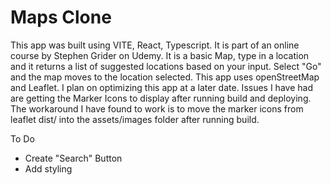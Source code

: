 # Maps Clone

This app was built using VITE, React, Typescript. It is part of an online course by Stephen Grider on Udemy. It is a basic Map, type in a location and it returns a list of suggested locations based on your input.  Select "Go" and the map moves to the location selected. This app uses openStreetMap and Leaflet.  I plan on optimizing this app at a later date.  Issues I have had are getting the Marker Icons to display after running build and deploying.  The workaround I have found to work is to move the marker icons from leaflet dist/ into the assets/images folder after running build.

To Do
- Create "Search" Button 
- Add styling
